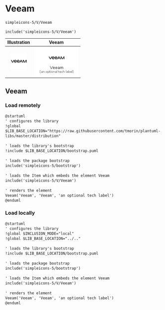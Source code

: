 # Veeam


```text
simpleicons-5/V/Veeam
```

```text
include('simpleicons-5/V/Veeam')
```



| Illustration | Veeam |
| :---: | :---: |
| ![illustration for Illustration](../../simpleicons-5/V/Veeam.png) | ![illustration for Veeam](../../simpleicons-5/V/Veeam.Local.png) |




## Veeam

### Load remotely
```plantuml
@startuml
' configures the library
!global $LIB_BASE_LOCATION="https://raw.githubusercontent.com/tmorin/plantuml-libs/master/distribution"

' loads the library's bootstrap
!include $LIB_BASE_LOCATION/bootstrap.puml

' loads the package bootstrap
include('simpleicons-5/bootstrap')

' loads the Item which embeds the element Veeam
include('simpleicons-5/V/Veeam')

' renders the element
Veeam('Veeam', 'Veeam', 'an optional tech label')
@enduml
```

### Load locally
```plantuml
@startuml
' configures the library
!global $INCLUSION_MODE="local"
!global $LIB_BASE_LOCATION="../.."

' loads the library's bootstrap
!include $LIB_BASE_LOCATION/bootstrap.puml

' loads the package bootstrap
include('simpleicons-5/bootstrap')

' loads the Item which embeds the element Veeam
include('simpleicons-5/V/Veeam')

' renders the element
Veeam('Veeam', 'Veeam', 'an optional tech label')
@enduml
```

